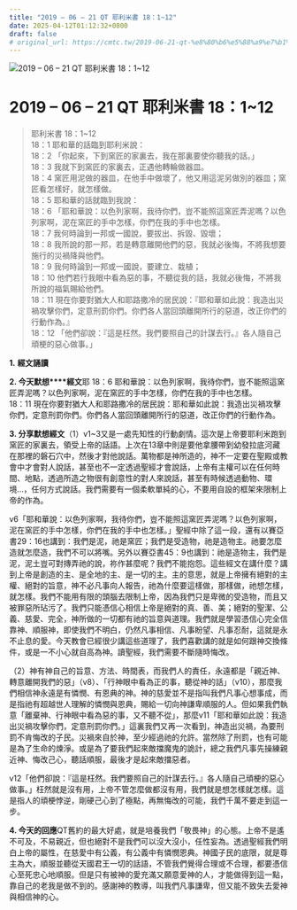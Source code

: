 ```yaml
---
title: "2019 – 06 – 21 QT 耶利米書 18：1~12"
date: 2025-04-12T01:12:32+0800
draft: false
# original_url: https://cmtc.tw/2019-06-21-qt-%e8%80%b6%e5%88%a9%e7%b1%b3%e6%9b%b8-18%ef%bc%9a112
---
```


![2019 – 06 – 21 QT 耶利米書 18：1\~12](/images/qt.jpg   "2019 – 06 – 21 QT 耶利米書 18：1\~12")

# 2019 – 06 – 21 QT 耶利米書 18：1\~12

> 耶利米書 18：1\~12  
> 18：1 耶和華的話臨到耶利米說：  
> 18：2 「你起來，下到窯匠的家裏去，我在那裏要使你聽我的話。」  
> 18：3 我就下到窯匠的家裏去，正遇他轉輪做器皿。  
> 18：4 窯匠用泥做的器皿，在他手中做壞了，他又用這泥另做別的器皿；窯匠看怎樣好，就怎樣做。  
> 18：5 耶和華的話就臨到我說：  
> 18：6 「耶和華說：以色列家啊，我待你們，豈不能照這窯匠弄泥嗎？以色列家啊，泥在窯匠的手中怎樣，你們在我的手中也怎樣。  
> 18：7 我何時論到一邦或一國說，要拔出、拆毀、毀壞；  
> 18：8 我所說的那一邦，若是轉意離開他們的惡，我就必後悔，不將我想要施行的災禍降與他們。  
> 18：9 我何時論到一邦或一國說，要建立、栽植；  
> 18：10 他們若行我眼中看為惡的事，不聽從我的話，我就必後悔，不將我所說的福氣賜給他們。  
> 18：11 現在你要對猶大人和耶路撒冷的居民說：『耶和華如此說：我造出災禍攻擊你們，定意刑罰你們。你們各人當回頭離開所行的惡道，改正你們的行動作為。』  
> 18：12 「他們卻說：『這是枉然。我們要照自己的計謀去行。』各人隨自己頑梗的惡心做事。」

**1.** **經文誦讀**

**2. 今天默想****經文**耶 18：6 耶和華說：以色列家啊，我待你們，豈不能照這窯匠弄泥嗎？以色列家啊，泥在窯匠的手中怎樣，你們在我的手中也怎樣。  
18：11 現在你要對猶大人和耶路撒冷的居民說：耶和華如此說：我造出災禍攻擊你們，定意刑罰你們。你們各人當回頭離開所行的惡道，改正你們的行動作為。

**3. 分享默想經文**（1）v1\~3又是一處先知性的行動劇情。這次是上帝要耶利米跑到窯匠的家裏去，領受上帝的話語。上次在13章中則是要他拿腰帶到幼發拉底河藏在那裡的磐石穴中，然後才對他說話。萬物都是神所造的，神不一定要在聖殿或教會中才會對人說話，甚至也不一定透過聖經才會說話，上帝有主權可以在任何時間、地點，透過所造之物很有創意性的對人來說話，甚至有時候透過動物、環境…，任何方式說話。我們需要有一個柔軟單純的心，不要用自設的框架來限制上帝的作為。

v6「耶和華說：以色列家啊，我待你們，豈不能照這窯匠弄泥嗎？以色列家啊，泥在窯匠的手中怎樣，你們在我的手中也怎樣。」聖經中除了這一段，還有以賽亞書29：16也講到：我們是泥，祂是窯匠；我們是受造物，祂是造物主。祂要怎麼造就怎麼造，我們不可以將嘴。另外以賽亞書45：9也講到：祂是造物主，我們是泥，泥土豈可對摶弄祂的說，祢作甚麼呢？我們不能抱怨。這些經文在講什麼？講到上帝是創造的主、是全地的主、是一切的主。主的意思，就是上帝擁有絕對的主權、絕對的旨意，神不必凡事向人報告，祂為什麼要這樣做，那樣做，祂想怎樣，就怎樣。我們不能用有限的頭腦去限制上帝，因為我們只是卑微的受造物，而且又被罪惡所玷污了。我們只能憑信心相信上帝是絕對的真、善、美；絕對的聖潔、公義、慈愛、完全，神所做的一切都有祂的旨意與道理。我們就是學習憑信心完全信靠神、順服神，即使我們不明白，仍然凡事相信、凡事盼望、凡事忍耐，這就是永不止息的愛。今天教會已經很少講這些道理了，我們喜歡講的就是如何跟神交換條件，或是一不小心就自高為神。讀聖經，我們需要不斷隨時悔改。

（2）神有神自己的旨意、方法、時間表，而我們人的責任，永遠都是「親近神、轉意離開我們的惡」（v8）、「行神眼中看為正的事，聽從神的話」（v10），那麼我們相信神永遠是有憐憫、有恩典的神。神的慈愛並不是指叫我們凡事心想事成，而是指祂有超越世人理解的憐憫與恩典，賜給一切向神謙卑順服的人。但如果我們執意「離棄神、行神眼中看為惡的事，又不聽不從」，那麼v11「耶和華如此說：我造出災禍攻擊你們，定意刑罰你們。」這裏我們又再一次看到，神造出災禍，為要刑罰不肯悔改的子民。災禍來自於神，至少經過祂的允許。當然除了刑罰，也有可能是為了生命的煉淨。或是為了要我們起來敵擋魔鬼的詭計，總之我們凡事先操練親近神、悔改己心，聽話順服，最後才是起來敵擋惡者。

v12「他們卻說：『這是枉然。我們要照自己的計謀去行。』各人隨自己頑梗的惡心做事。」枉然就是沒有用，上帝不管怎麼做都沒有用，我們就是想怎樣就怎樣。這是指人的頑梗悖逆，剛硬己心到了極點，再無悔改的可能，我們千萬不要走到這一步。

**4. 今天的回應**QT舊約的最大好處，就是培養我們「敬畏神」的心態。上帝不是遙不可及，不易親近，但也絕對不是我們可以沒大沒小，任性妄為。透過聖經我們明白上帝的屬性，在慈愛中有公義，有公義中有憐憫恩典。神國子民的底限，就是尊主為大，順服並聽從天國君王一切的話語，不管我們覺得合理或不合理，都要憑信心至死忠心地順服。但是只有被神的愛充滿又願意愛神的人，才能做得到這一點，靠自己的老我是做不到的。感謝神的教導，叫我們凡事謙卑，但又能不致失去愛神與相信神的心。